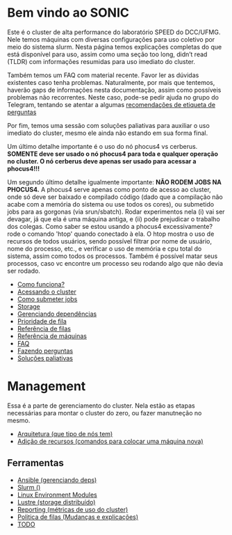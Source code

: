 # Bem vindo ao SONIC
Este é o cluster de alta performance do laboratório SPEED do DCC/UFMG. Nele temos máquinas com diversas configurações para uso coletivo por meio do sistema slurm. Nesta página temos explicações completas do que está disponível para uso, assim como uma seção too long, didn’t read (TLDR) com informações resumidas para uso imediato do cluster.

Também temos um FAQ com material recente. Favor ler as dúvidas existentes caso tenha problemas. Naturalmente, por mais que tentemos, haverão gaps de informações nesta documentação, assim como possíveis problemas não recorrentes. Neste caso, pode-se pedir ajuda no grupo do Telegram, tentando se atentar a algumas [recomendações de etiqueta de perguntas](user/perguntas.md)

Por fim, temos uma sessão com soluções paliativas para auxiliar o uso imediato do cluster, mesmo ele ainda não estando em sua forma final.

Um último detalhe importante é o uso do nó phocus4 vs cerberus. **SOMENTE deve ser usado o nó phocus4 para toda e qualquer operação no cluster. O nó cerberus deve apenas ser usado para acessar a phocus4!!!**

Um segundo último detalhe igualmente importante: **NÃO RODEM JOBS NA PHOCUS4.** A phocus4 serve apenas como ponto de acesso ao cluster, onde só deve ser baixado e compilado código (dado que a compilação não acabe com a memória do sistema ou use todos os cores), ou submetido jobs para as gorgonas (via srun/sbatch). Rodar experimentos nela (i) vai ser devagar, já que ela é uma máquina antiga, e (ii) pode prejudicar o trabalho dos colegas. Como saber se estou usando a phocus4 excessivamente? rode o comando 'htop' quando conectado à ela. O htop mostra o uso de recursos de todos usuários, sendo possível filtrar por nome de usuário, nome do processo, etc., e verificar o uso de memória e cpu total do sistema, assim como todos os processos. Também é possível matar seus processos, caso vc encontre um processo seu rodando algo que não devia ser rodado.

 - [Como funciona?](user/como-funciona.md)
 - [Acessando o cluster](user/acesso.md)
 - [Como submeter jobs](user/submissao-slurm.md)
 - [Storage](user/storage.md)
 - [Gerenciando dependências](user/gerencia-de-deps.md)
 - [Prioridade de fila](user/prioridade-de-fila.md)
 - [Referência de filas](user/filas-atual.md)
 - [Referência de máquinas](user/nodes.md)
 - [FAQ](user/faq.md)
 - [Fazendo perguntas](user/perguntas.md)
 - [Soluções paliativas](user/gamba.md)

# Management
Essa é a parte de gerenciamento do cluster. Nela estão as etapas necessárias para montar o cluster do zero, ou fazer manutneção no mesmo.

 - [Arquitetura (que tipo de nós tem)](link)
 - [Adição de recursos (comandos para colocar uma máquina nova)](link)

## Ferramentas
 - [Ansible (gerenciando deps)](link)
 - [Slurm ()](link)
 - [Linux Environment Modules](link)
 - [Lustre (storage distribuído)](link)
 - [Reporting (métricas de uso do cluster)](link)
 - [Politica de filas (Mudanças e explicações)](link)
 - [TODO](link)

